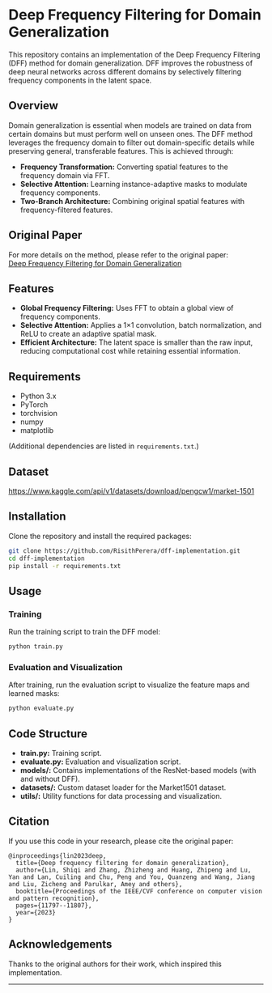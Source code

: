 # Deep Frequency Filtering for Domain Generalization

This repository contains an implementation of the Deep Frequency Filtering (DFF) method for domain generalization. DFF improves the robustness of deep neural networks across different domains by selectively filtering frequency components in the latent space.

## Overview

Domain generalization is essential when models are trained on data from certain domains but must perform well on unseen ones. The DFF method leverages the frequency domain to filter out domain-specific details while preserving general, transferable features. This is achieved through:
- **Frequency Transformation:** Converting spatial features to the frequency domain via FFT.
- **Selective Attention:** Learning instance-adaptive masks to modulate frequency components.
- **Two-Branch Architecture:** Combining original spatial features with frequency-filtered features.

## Original Paper

For more details on the method, please refer to the original paper:  
[Deep Frequency Filtering for Domain Generalization](https://openaccess.thecvf.com/content/CVPR2023/papers/Lin_Deep_Frequency_Filtering_for_Domain_Generalization_CVPR_2023_paper.pdf)

## Features

- **Global Frequency Filtering:** Uses FFT to obtain a global view of frequency components.
- **Selective Attention:** Applies a 1×1 convolution, batch normalization, and ReLU to create an adaptive spatial mask.
- **Efficient Architecture:** The latent space is smaller than the raw input, reducing computational cost while retaining essential information.

## Requirements

- Python 3.x
- PyTorch
- torchvision
- numpy
- matplotlib

(Additional dependencies are listed in `requirements.txt`.)

## Dataset
https://www.kaggle.com/api/v1/datasets/download/pengcw1/market-1501

## Installation

Clone the repository and install the required packages:
```bash
git clone https://github.com/RisithPerera/dff-implementation.git
cd dff-implementation
pip install -r requirements.txt
```

## Usage

### Training
Run the training script to train the DFF model:
```bash
python train.py
```

### Evaluation and Visualization
After training, run the evaluation script to visualize the feature maps and learned masks:
```bash
python evaluate.py
```

## Code Structure

- **train.py:** Training script.
- **evaluate.py:** Evaluation and visualization script.
- **models/:** Contains implementations of the ResNet-based models (with and without DFF).
- **datasets/:** Custom dataset loader for the Market1501 dataset.
- **utils/:** Utility functions for data processing and visualization.

## Citation

If you use this code in your research, please cite the original paper:

```
@inproceedings{lin2023deep,
  title={Deep frequency filtering for domain generalization},
  author={Lin, Shiqi and Zhang, Zhizheng and Huang, Zhipeng and Lu, Yan and Lan, Cuiling and Chu, Peng and You, Quanzeng and Wang, Jiang and Liu, Zicheng and Parulkar, Amey and others},
  booktitle={Proceedings of the IEEE/CVF conference on computer vision and pattern recognition},
  pages={11797--11807},
  year={2023}
}
```

## Acknowledgements

Thanks to the original authors for their work, which inspired this implementation.

---